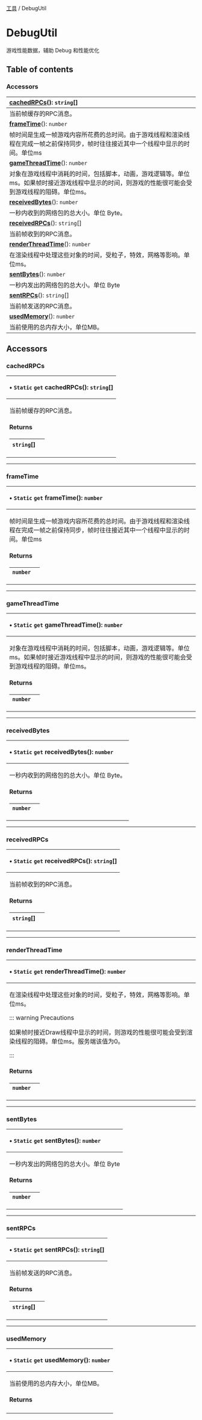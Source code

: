 [工具](../groups/工具.工具.md) / DebugUtil

# DebugUtil <Badge type="tip" text="Class" /> <Score text="DebugUtil" />

游戏性能数据，辅助 Debug 和性能优化

## Table of contents

### Accessors <Score text="Accessors" /> 
| **[cachedRPCs](mw.DebugUtil.md#cachedrpcs)**(): `string`[]  |
| :-----|
| 当前帧缓存的RPC消息。|
| **[frameTime](mw.DebugUtil.md#frametime)**(): `number`  |
| 帧时间是生成一帧游戏内容所花费的总时间。由于游戏线程和渲染线程在完成一帧之前保持同步，帧时往往接近其中一个线程中显示的时间。单位ms|
| **[gameThreadTime](mw.DebugUtil.md#gamethreadtime)**(): `number`  |
| 对象在游戏线程中消耗的时间，包括脚本，动画，游戏逻辑等。单位ms。如果帧时接近游戏线程中显示的时间，则游戏的性能很可能会受到游戏线程的阻碍。单位ms。|
| **[receivedBytes](mw.DebugUtil.md#receivedbytes)**(): `number`  |
| 一秒内收到的网络包的总大小。单位 Byte。|
| **[receivedRPCs](mw.DebugUtil.md#receivedrpcs)**(): `string`[]  |
| 当前帧收到的RPC消息。|
| **[renderThreadTime](mw.DebugUtil.md#renderthreadtime)**(): `number`  |
| 在渲染线程中处理这些对象的时间，受粒子，特效，网格等影响。单位ms。|
| **[sentBytes](mw.DebugUtil.md#sentbytes)**(): `number`  |
| 一秒内发出的网络包的总大小。单位 Byte|
| **[sentRPCs](mw.DebugUtil.md#sentrpcs)**(): `string`[]  |
| 当前帧发送的RPC消息。|
| **[usedMemory](mw.DebugUtil.md#usedmemory)**(): `number`  |
| 当前使用的总内存大小，单位MB。|

## Accessors

### cachedRPCs <Score text="cachedRPCs" /> 

<table class="get-set-table">
<thead><tr>
<th style="text-align: left">

• `Static` `get` **cachedRPCs**(): `string`[]

</th>
</tr></thead>
<tbody><tr>
<td style="text-align: left">


当前帧缓存的RPC消息。

#### Returns

| `string`[] |  |
| :------ | :------ |

</td>
</tr></tbody>
</table>

___

### frameTime <Score text="frameTime" /> 

<table class="get-set-table">
<thead><tr>
<th style="text-align: left">

• `Static` `get` **frameTime**(): `number`

</th>
</tr></thead>
<tbody><tr>
<td style="text-align: left">


帧时间是生成一帧游戏内容所花费的总时间。由于游戏线程和渲染线程在完成一帧之前保持同步，帧时往往接近其中一个线程中显示的时间。单位ms

#### Returns

| `number` |  |
| :------ | :------ |

</td>
</tr></tbody>
</table>

___

### gameThreadTime <Score text="gameThreadTime" /> 

<table class="get-set-table">
<thead><tr>
<th style="text-align: left">

• `Static` `get` **gameThreadTime**(): `number`

</th>
</tr></thead>
<tbody><tr>
<td style="text-align: left">


对象在游戏线程中消耗的时间，包括脚本，动画，游戏逻辑等。单位ms。如果帧时接近游戏线程中显示的时间，则游戏的性能很可能会受到游戏线程的阻碍。单位ms。

#### Returns

| `number` |  |
| :------ | :------ |

</td>
</tr></tbody>
</table>

___

### receivedBytes <Score text="receivedBytes" /> 

<table class="get-set-table">
<thead><tr>
<th style="text-align: left">

• `Static` `get` **receivedBytes**(): `number`

</th>
</tr></thead>
<tbody><tr>
<td style="text-align: left">


一秒内收到的网络包的总大小。单位 Byte。

#### Returns

| `number` |  |
| :------ | :------ |

</td>
</tr></tbody>
</table>

___

### receivedRPCs <Score text="receivedRPCs" /> 

<table class="get-set-table">
<thead><tr>
<th style="text-align: left">

• `Static` `get` **receivedRPCs**(): `string`[]

</th>
</tr></thead>
<tbody><tr>
<td style="text-align: left">


当前帧收到的RPC消息。

#### Returns

| `string`[] |  |
| :------ | :------ |

</td>
</tr></tbody>
</table>

___

### renderThreadTime <Score text="renderThreadTime" /> 

<table class="get-set-table">
<thead><tr>
<th style="text-align: left">

• `Static` `get` **renderThreadTime**(): `number`

</th>
</tr></thead>
<tbody><tr>
<td style="text-align: left">


在渲染线程中处理这些对象的时间，受粒子，特效，网格等影响。单位ms。

::: warning Precautions

如果帧时接近Draw线程中显示的时间，则游戏的性能很可能会受到渲染线程的阻碍。单位ms。服务端该值为0。

:::

#### Returns

| `number` |  |
| :------ | :------ |

</td>
</tr></tbody>
</table>

___

### sentBytes <Score text="sentBytes" /> 

<table class="get-set-table">
<thead><tr>
<th style="text-align: left">

• `Static` `get` **sentBytes**(): `number`

</th>
</tr></thead>
<tbody><tr>
<td style="text-align: left">


一秒内发出的网络包的总大小。单位 Byte

#### Returns

| `number` |  |
| :------ | :------ |

</td>
</tr></tbody>
</table>

___

### sentRPCs <Score text="sentRPCs" /> 

<table class="get-set-table">
<thead><tr>
<th style="text-align: left">

• `Static` `get` **sentRPCs**(): `string`[]

</th>
</tr></thead>
<tbody><tr>
<td style="text-align: left">


当前帧发送的RPC消息。

#### Returns

| `string`[] |  |
| :------ | :------ |

</td>
</tr></tbody>
</table>

___

### usedMemory <Score text="usedMemory" /> 

<table class="get-set-table">
<thead><tr>
<th style="text-align: left">

• `Static` `get` **usedMemory**(): `number`

</th>
</tr></thead>
<tbody><tr>
<td style="text-align: left">


当前使用的总内存大小，单位MB。

#### Returns


</td>
</tr></tbody>
</table>

